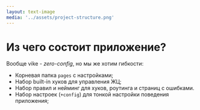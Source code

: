 ```yaml
---
layout: text-image
media: '../assets/project-structure.png'
---
```


# Из чего состоит приложение?

Вообще vike - *zero-config*, но мы же хотим гибкости:

- Корневая папка `pages` с настройками;
- Набор built-in хуков для управления ЖЦ;
- Набор правил и нейминг для хуков, роутинга и страниц с ошибками.
- Набор настроек (`+config`) для тонкой настройки поведения приложения;

